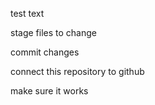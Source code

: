 test text

stage files to change

commit changes

connect this repository to github

make sure it works